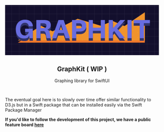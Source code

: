 
<span align='center'>
    <img src="logo.png" alt="logo" />
    <h2>GraphKit ( WIP )</h2>
</span>
<p align='center'>Graphing library for SwiftUI</p>
<br />

The eventual goal here is to slowly over time offer similar functionality to D3.js but in a Swift package that can be installed easily via the Swift Package Manager

**If you'd like to follow the development of this project, we have a public feature board [here](https://trello.com/b/1b60nVkE)**
